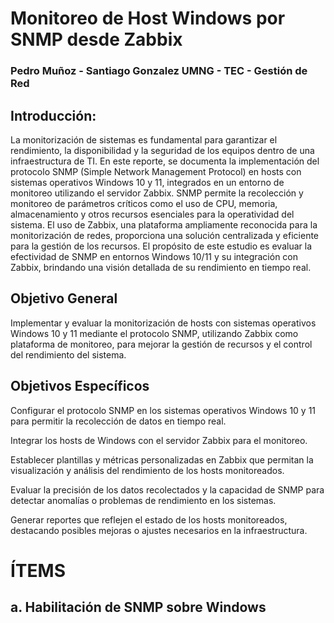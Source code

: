 # Monitoreo de Host Windows por SNMP desde Zabbix

### Pedro Muñoz - Santiago Gonzalez UMNG - TEC - Gestión de Red

## Introducción:

La monitorización de sistemas es fundamental para garantizar el rendimiento, la disponibilidad y la seguridad de los equipos dentro de una infraestructura de TI. En este reporte, se documenta la implementación del protocolo SNMP (Simple Network Management Protocol) en hosts con sistemas operativos Windows 10 y 11, integrados en un entorno de monitoreo utilizando el servidor Zabbix. SNMP permite la recolección y monitoreo de parámetros críticos como el uso de CPU, memoria, almacenamiento y otros recursos esenciales para la operatividad del sistema. El uso de Zabbix, una plataforma ampliamente reconocida para la monitorización de redes, proporciona una solución centralizada y eficiente para la gestión de los recursos. El propósito de este estudio es evaluar la efectividad de SNMP en entornos Windows 10/11 y su integración con Zabbix, brindando una visión detallada de su rendimiento en tiempo real.

## Objetivo General

Implementar y evaluar la monitorización de hosts con sistemas operativos Windows 10 y 11 mediante el protocolo SNMP, utilizando Zabbix como plataforma de monitoreo, para mejorar la gestión de recursos y el control del rendimiento del sistema.

## Objetivos Específicos

Configurar el protocolo SNMP en los sistemas operativos Windows 10 y 11 para permitir la recolección de datos en tiempo real.

Integrar los hosts de Windows con el servidor Zabbix para el monitoreo.

Establecer plantillas y métricas personalizadas en Zabbix que permitan la visualización y análisis del rendimiento de los hosts monitoreados.

Evaluar la precisión de los datos recolectados y la capacidad de SNMP para detectar anomalías o problemas de rendimiento en los sistemas.

Generar reportes que reflejen el estado de los hosts monitoreados, destacando posibles mejoras o ajustes necesarios en la infraestructura.

# ÍTEMS

## a. Habilitación de SNMP sobre Windows

